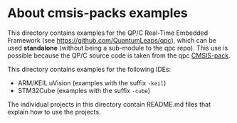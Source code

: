 # About cmsis-packs examples

This directory contains examples for the QP/C Real-Time Embedded Framework
(see https://github.com/QuantumLeaps/qpc), which can be used **standalone**
(without being a sub-module to the qpc repo). This use is possible because
the QP/C source code is taken from the qpc
[CMSIS-pack](https://github.com/QuantumLeaps/cmsis-packs).

This directory contains examples for the following IDEs:
- ARM/KEIL uVision (examples with the suffix `-keil`)
- STM32Cube (examples with the suffix `-cube`)

The individual projects in this directory contain README.md files that
explain how to use the projects.
